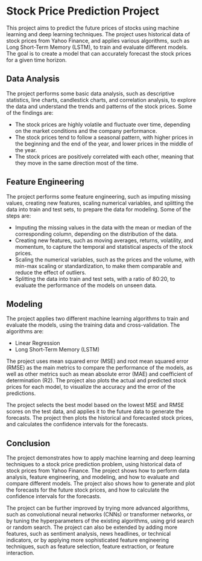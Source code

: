 # Stock Price Prediction Project

This project aims to predict the future prices of stocks using machine learning and deep learning techniques. The project uses historical data of stock prices from Yahoo Finance, and applies various algorithms, such as Long Short-Term Memory (LSTM), to train and evaluate different models. The goal is to create a model that can accurately forecast the stock prices for a given time horizon.

## Data Analysis

The project performs some basic data analysis, such as descriptive statistics, line charts, candlestick charts, and correlation analysis, to explore the data and understand the trends and patterns of the stock prices. Some of the findings are:

- The stock prices are highly volatile and fluctuate over time, depending on the market conditions and the company performance.
- The stock prices tend to follow a seasonal pattern, with higher prices in the beginning and the end of the year, and lower prices in the middle of the year.
- The stock prices are positively correlated with each other, meaning that they move in the same direction most of the time.

## Feature Engineering

The project performs some feature engineering, such as imputing missing values, creating new features, scaling numerical variables, and splitting the data into train and test sets, to prepare the data for modeling. Some of the steps are:

- Imputing the missing values in the data with the mean or median of the corresponding column, depending on the distribution of the data.
- Creating new features, such as moving averages, returns, volatility, and momentum, to capture the temporal and statistical aspects of the stock prices.
- Scaling the numerical variables, such as the prices and the volume, with min-max scaling or standardization, to make them comparable and reduce the effect of outliers.
- Splitting the data into train and test sets, with a ratio of 80:20, to evaluate the performance of the models on unseen data.

## Modeling

The project applies two different machine learning algorithms to train and evaluate the models, using the training data and cross-validation. The algorithms are:

- Linear Regression
- Long Short-Term Memory (LSTM)

The project uses mean squared error (MSE) and root mean squared error (RMSE) as the main metrics to compare the performance of the models, as well as other metrics such as mean absolute error (MAE) and coefficient of determination (R2). The project also plots the actual and predicted stock prices for each model, to visualize the accuracy and the error of the predictions.

The project selects the best model based on the lowest MSE and RMSE scores on the test data, and applies it to the future data to generate the forecasts. The project then plots the historical and forecasted stock prices, and calculates the confidence intervals for the forecasts.

## Conclusion

The project demonstrates how to apply machine learning and deep learning techniques to a stock price prediction problem, using historical data of stock prices from Yahoo Finance. The project shows how to perform data analysis, feature engineering, and modeling, and how to evaluate and compare different models. The project also shows how to generate and plot the forecasts for the future stock prices, and how to calculate the confidence intervals for the forecasts.

The project can be further improved by trying more advanced algorithms, such as convolutional neural networks (CNNs) or transformer networks, or by tuning the hyperparameters of the existing algorithms, using grid search or random search. The project can also be extended by adding more features, such as sentiment analysis, news headlines, or technical indicators, or by applying more sophisticated feature engineering techniques, such as feature selection, feature extraction, or feature interaction.
